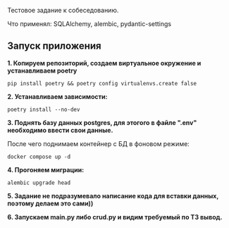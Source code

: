 Тестовое задание к собеседованию.

Что применял: SQLAlchemy, alembic, pydantic-settings

## Запуск приложения

**1. Копируем репозиторий, создаем виртуальное окружение и устанавливаем poetry**

    pip install poetry && poetry config virtualenvs.create false

**2. Устанавливаем зависимости:**
    
    poetry install --no-dev

**3. Поднять базу данных postgres, для этогого в файле ".env" необходимо
ввести свои данные.**

После чего поднимаем контейнер с БД в фоновом режиме:

    docker compose up -d

**4. Прогоняем миграции:**

    alembic upgrade head

**5. Задание не подразумевало написание кода для вставки данных, поэтому делаем это сами))**

**6. Запускаем main.py либо crud.py и видим требуемый по ТЗ вывод.**
